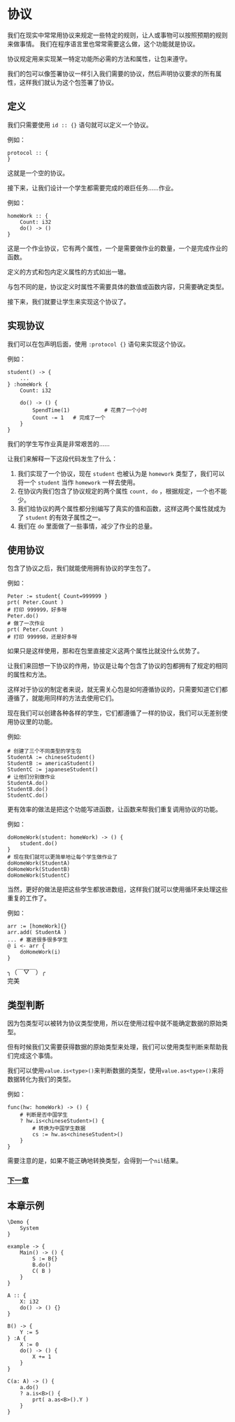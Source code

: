 # 协议
我们在现实中常常用协议来规定一些特定的规则，让人或事物可以按照预期的规则来做事情。
我们在程序语言里也常常需要这么做，这个功能就是协议。

协议规定用来实现某一特定功能所必需的方法和属性，让包来遵守。

我们的包可以像签署协议一样引入我们需要的协议，然后声明协议要求的所有属性，这样我们就认为这个包签署了协议。
## 定义
我们只需要使用 `id :: {}` 语句就可以定义一个协议。

例如：
```
protocol :: {
}
```
这就是一个空的协议。

接下来，让我们设计一个学生都需要完成的艰巨任务……作业。

例如：
```
homeWork :: {
    Count: i32
    do() -> ()
}
```
这是一个作业协议，它有两个属性，一个是需要做作业的数量，一个是完成作业的函数。

定义的方式和包内定义属性的方式如出一辙。

与包不同的是，协议定义时属性不需要具体的数值或函数内容，只需要确定类型。

接下来，我们就要让学生来实现这个协议了。
## 实现协议
我们可以在包声明后面，使用 `:protocol {}` 语句来实现这个协议。

例如：
```
student() -> {
    ...
} :homeWork {
    Count: i32

    do() -> () {
        SpendTime(1)           # 花费了一个小时
        Count -= 1   # 完成了一个
    }
}
```
我们的学生写作业真是非常艰苦的……

让我们来解释一下这段代码发生了什么：
1. 我们实现了一个协议，现在 `student` 也被认为是 `homework` 类型了，我们可以将一个 `student` 当作 `homework` 一样去使用。
1. 在协议内我们包含了协议规定的两个属性 `count, do` ，根据规定，一个也不能少。
1. 我们给协议的两个属性都分别编写了真实的值和函数，这样这两个属性就成为了 `student` 的有效子属性之一。
1. 我们在 `do` 里面做了一些事情，减少了作业的总量。

## 使用协议
包含了协议之后，我们就能使用拥有协议的学生包了。

例如：
```
Peter := student{ Count=999999 }
prt( Peter.Count )
# 打印 999999，好多呀
Peter.do()
# 做了一次作业
prt( Peter.Count )
# 打印 999998，还是好多呀
```
如果只是这样使用，那和在包里直接定义这两个属性比就没什么优势了。

让我们来回想一下协议的作用，协议是让每个包含了协议的包都拥有了规定的相同的属性和方法。

这样对于协议的制定者来说，就无需关心包是如何遵循协议的，只需要知道它们都遵循了，就能用同样的方法去使用它们。

现在我们可以创建各种各样的学生，它们都遵循了一样的协议，我们可以无差别使用协议里的功能。

例如:
```
# 创建了三个不同类型的学生包
StudentA := chineseStudent()
StudentB := americaStudent()
StudentC := japaneseStudent()
# 让他们分别做作业
StudentA.do()
StudentB.do()
StudentC.do()
```
更有效率的做法是把这个功能写进函数，让函数来帮我们重复调用协议的功能。

例如：
```
doHomeWork(student: homeWork) -> () {
    student.do()
}
# 现在我们就可以更简单地让每个学生做作业了
doHomeWork(StudentA)
doHomeWork(StudentB)
doHomeWork(StudentC)
```
当然，更好的做法是把这些学生都放进数组，这样我们就可以使用循环来处理这些重复的工作了。

例如：
```
arr := [homeWork]{}
arr.add( StudentA )
... # 塞进很多很多学生
@ i <- arr {
    doHomeWork(i)
}
```
╮（￣▽￣）╭  
完美

## 类型判断
因为包类型可以被转为协议类型使用，所以在使用过程中就不能确定数据的原始类型。

但有时候我们又需要获得数据的原始类型来处理，我们可以使用类型判断来帮助我们完成这个事情。

我们可以使用`value.is<type>()`来判断数据的类型，使用`value.as<type>()`来将数据转化为我们的类型。

例如：
```
func(hw: homeWork) -> () {
    # 判断是否中国学生
    ? hw.is<chineseStudent>() {
        # 转换为中国学生数据
        cs := hw.as<chineseStudent>()
    }
}
```
需要注意的是，如果不能正确地转换类型，会得到一个`nil`结果。

### [下一章](enumeration-type.md)

## 本章示例
```
\Demo {
    System
}

example -> {
    Main() -> () {
        S := B{}
        B.do()
        C( B )
    }
}

A :: {
    X: i32
    do() -> () {}
}

B() -> {
    Y := 5
} :A {
    X := 0
    do() -> () {
        X += 1
    }
}

C(a: A) -> () {
    a.do()
    ? a.is<B>() {
        prt( a.as<B>().Y )
    }
}
```